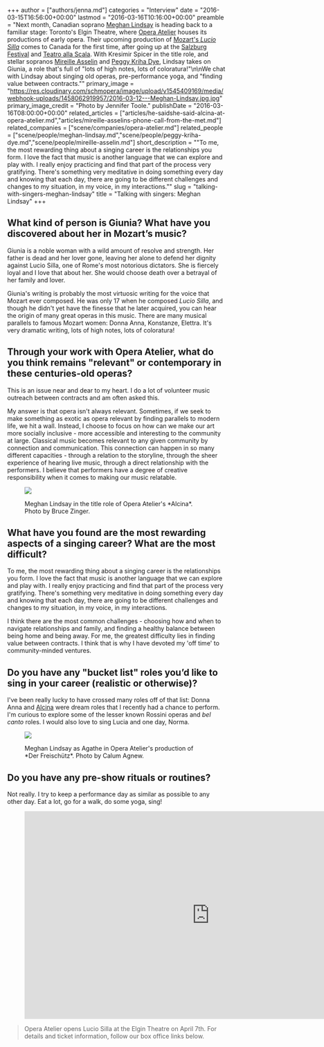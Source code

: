 +++
author = ["authors/jenna.md"]
categories = "Interview"
date = "2016-03-15T16:56:00+00:00"
lastmod = "2016-03-16T10:16:00+00:00"
preamble = "Next month, Canadian soprano [Meghan Lindsay](/scene/people/meghan-lindsay/) is heading back to a familiar stage: Toronto's Elgin Theatre, where [Opera Atelier](/scene/companies/opera-atelier/) houses its productions of early opera. Their upcoming production of [Mozart's *Lucio Silla*](http://operaatelier.com/season/15-16-season/lucio-silla-apr-7-16-2016/) comes to Canada for the first time, after going up at the [Salzburg Festival](/scene/companies/salzburg-festival/) and [Teatro alla Scala](/scene/companies/teatro-alla-scala/). With Kresimir Spicer in the title role, and stellar sopranos [Mireille Asselin](/scene/people/mireille-asselin/) and [Peggy Kriha Dye](/scene/people/peggy-kriha-dye/), Lindsay takes on Giunia, a role that's full of \"lots of high notes, lots of coloratura!\"\n\nWe chat with Lindsay about singing old operas, pre-performance yoga, and \"finding value between contracts.\""
primary_image = "https://res.cloudinary.com/schmopera/image/upload/v1545409169/media/webhook-uploads/1458062919957/2016-03-12---Meghan-Lindsay.jpg.jpg"
primary_image_credit = "Photo by Jennifer Toole."
publishDate = "2016-03-16T08:00:00+00:00"
related_articles = ["articles/he-saidshe-said-alcina-at-opera-atelier.md","articles/mireille-asselins-phone-call-from-the-met.md"]
related_companies = ["scene/companies/opera-atelier.md"]
related_people = ["scene/people/meghan-lindsay.md","scene/people/peggy-kriha-dye.md","scene/people/mireille-asselin.md"]
short_description = "&quot;To me, the most rewarding thing about a singing career is the relationships you form. I love the fact that music is another language that we can explore and play with. I really enjoy practicing and find that part of the process very gratifying. There&#039;s something very meditative in doing something every day and knowing that each day, there are going to be different challenges and changes to my situation, in my voice, in my interactions.&quot;"
slug = "talking-with-singers-meghan-lindsay"
title = "Talking with singers: Meghan Lindsay"
+++

## What kind of person is Giunia? What have you discovered about her in Mozart’s music?

Giunia is a noble woman with a wild amount of resolve and strength. Her father is dead and her lover gone, leaving her alone to defend her dignity against Lucio Silla, one of Rome's most notorious dictators. She is fiercely loyal and I love that about her. She would choose death over a betrayal of her family and lover.

Giunia's writing is probably the most virtuosic writing for the voice that Mozart ever composed. He was only 17 when he composed *Lucio Silla*, and though he didn't yet have the finesse that he later acquired, you can hear the origin of many great operas in this music. There are many musical parallels to famous Mozart women: Donna Anna, Konstanze, Elettra. It's very dramatic writing, lots of high notes, lots of coloratura!

## Through your work with Opera Atelier, what do you think remains "relevant" or contemporary in these centuries-old operas?

This is an issue near and dear to my heart. I do a lot of volunteer music outreach between contracts and am often asked this. 

My answer is that opera isn't always relevant. Sometimes, if we seek to make something as exotic as opera relevant by finding parallels to modern life, we hit a wall. Instead, I choose to focus on how can we make our art more socially inclusive - more accessible and interesting to the community at large. Classical music becomes relevant to any given community by connection and communication. This connection can happen in so many different capacities - through a relation to the storyline, through the sheer experience of hearing live music, through a direct relationship with the performers. I believe that performers have a degree of creative responsibility when it comes to making our music relatable. 

<figure data-type="image">

![](https://res.cloudinary.com/schmopera/image/upload/v1545409169/media/webhook-uploads/1458061648558/2016-03-15---Alcina-Opera-Atelier-Zinger.jpg.jpg)
<figcaption>Meghan Lindsay in the title role of Opera Atelier's *Alcina*. Photo by Bruce Zinger.</figcaption>
</figure>

## What have you found are the most rewarding aspects of a singing career? What are the most difficult?

To me, the most rewarding thing about a singing career is the relationships you form. I love the fact that music is another language that we can explore and play with. I really enjoy practicing and find that part of the process very gratifying. There's something very meditative in doing something every day and knowing that each day, there are going to be different challenges and changes to my situation, in my voice, in my interactions.

I think there are the most common challenges - choosing how and when to navigate relationships and family, and finding a healthy balance between being home and being away. For me, the greatest difficulty lies in finding value between contracts. I think that is why I have devoted my 'off time' to community-minded ventures. 

## Do you have any "bucket list" roles you’d like to sing in your career (realistic or otherwise)?

I've been really lucky to have crossed many roles off of that list: Donna Anna and [Alcina](/he-saidshe-said-alcina-at-opera-atelier/) were dream roles that I recently had a chance to perform. I'm curious to explore some of the lesser known Rossini operas and *bel canto* roles. I would also love to sing Lucia and one day, Norma.

<figure data-type="image">

![](https://res.cloudinary.com/schmopera/image/upload/v1545409169/media/webhook-uploads/1458061746261/2016-03-15---Lindsay---Freischutz---Zinger.jpg.jpg)
<figcaption>Meghan Lindsay as Agathe in Opera Atelier's production of *Der Freischütz*. Photo by Calum Agnew.</figcaption>
</figure>

## Do you have any pre-show rituals or routines?

Not really. I try to keep a performance day as similar as possible to any other day. Eat a lot, go for a walk, do some yoga, sing!

<figure data-type="video">
<iframe width="854" height="480" src="https://www.youtube.com/embed/n3fO6oH9i4Y" frameborder="0" allowfullscreen></iframe>
</figure>

>Opera Atelier opens Lucio Silla at the Elgin Theatre on April 7th. For details and ticket information, follow our box office links below.

